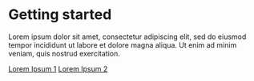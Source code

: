 # Getting started
Lorem ipsum dolor sit amet, consectetur adipiscing elit, sed do eiusmod tempor incididunt ut labore et dolore magna
aliqua. Ut enim ad minim veniam, quis nostrud exercitation.

[Lorem Ipsum 1]()
[Lorem Ipsum 2]()
